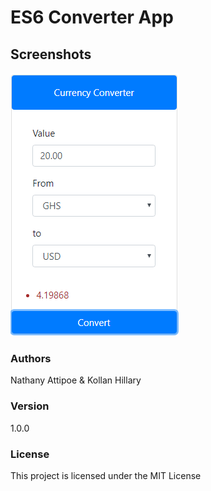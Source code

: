 # ES6 Converter App

<h2 id="screenshots">Screenshots</h2>

![](assets/screenshots/converter.PNG)

### Authors

Nathany Attipoe & Kollan Hillary


### Version

1.0.0

### License

This project is licensed under the MIT License